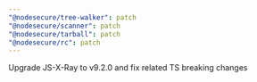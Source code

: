 ```yaml
---
"@nodesecure/tree-walker": patch
"@nodesecure/scanner": patch
"@nodesecure/tarball": patch
"@nodesecure/rc": patch
---
```


Upgrade JS-X-Ray to v9.2.0 and fix related TS breaking changes
